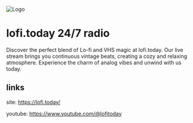 
![Logo](https://lofi.today/images/lofitoday-og-default.jpg)

# lofi.today 24/7 radio

Discover the perfect blend of Lo-fi and VHS magic at lofi.today. Our live stream brings you continuous vintage beats, creating a cozy and relaxing atmosphere. Experience the charm of analog vibes and unwind with us today.


## links

site: https://lofi.today/

youtube: https://www.youtube.com/@lofitoday